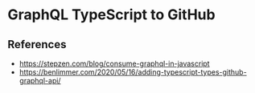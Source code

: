 # GraphQL TypeScript to GitHub

## References

* https://stepzen.com/blog/consume-graphql-in-javascript
* https://benlimmer.com/2020/05/16/adding-typescript-types-github-graphql-api/